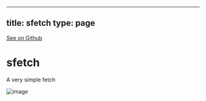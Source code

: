 
---
title: sfetch
type: page
---

[See on Github](https://github.com/jakeroggenbuck/sfetch/)

# sfetch
A very simple fetch

![image](https://user-images.githubusercontent.com/35516367/185853274-4f0e23dc-c1a6-4c83-8406-6c90aef60af0.png)

